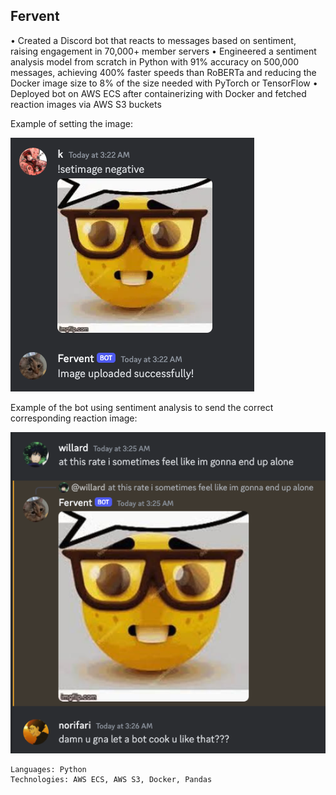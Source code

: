 ## Fervent

• Created a Discord bot that reacts to messages based on sentiment, raising engagement in 70,000+ member servers
• Engineered a sentiment analysis model from scratch in Python with 91% accuracy on 500,000 messages, achieving 400%
faster speeds than RoBERTa and reducing the Docker image size to 8% of the size needed with PyTorch or TensorFlow
• Deployed bot on AWS ECS after containerizing with Docker and fetched reaction images via AWS S3 buckets

Example of setting the image:

![alt text](https://raw.githubusercontent.com/kevinxiong613/fervent/main/example1.png)

Example of the bot using sentiment analysis to send the correct corresponding reaction image:

![alt text](https://raw.githubusercontent.com/kevinxiong613/fervent/main/example2.png)

```text
Languages: Python
Technologies: AWS ECS, AWS S3, Docker, Pandas
